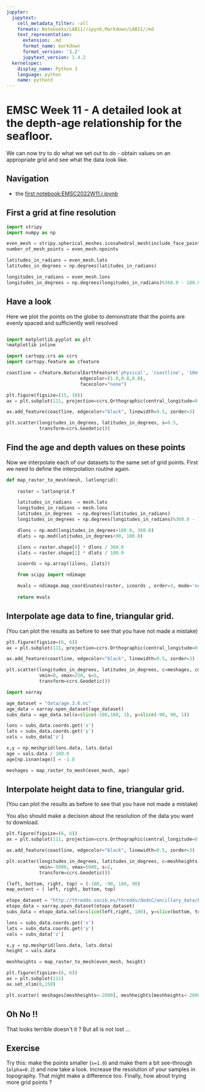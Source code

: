 ```yaml
---
jupyter:
  jupytext:
    cell_metadata_filter: -all
    formats: Notebooks/LAB11//ipynb,Markdown/LAB11//md
    text_representation:
      extension: .md
      format_name: markdown
      format_version: '1.2'
      jupytext_version: 1.4.2
  kernelspec:
    display_name: Python 3
    language: python
    name: python3
---
```


# EMSC Week 11 - A detailed look at the depth-age relationship for the seafloor.

We can now try to do what we set out to do - obtain values on an appropriate grid and see what the data look like.

## Navigation

  - the [first notebook:EMSC2022W11.i.ipynb](EMSC2022W11.i.ipynb)

## First a grid at fine resolution

```python
import stripy
import numpy as np

even_mesh = stripy.spherical_meshes.icosahedral_mesh(include_face_points=True, tree=True, refinement_levels=6)
number_of_mesh_points = even_mesh.npoints

latitudes_in_radians = even_mesh.lats
latitudes_in_degrees = np.degrees(latitudes_in_radians) 

longitudes_in_radians = even_mesh.lons 
longitudes_in_degrees = np.degrees(longitudes_in_radians)%360.0 - 180.0
```

## Have a look

Here we plot the points on the globe to demonstrate that the points are evenly spaced and sufficiently well resolved 


```python

import matplotlib.pyplot as plt
%matplotlib inline

import cartopy.crs as ccrs
import cartopy.feature as cfeature

coastline = cfeature.NaturalEarthFeature('physical', 'coastline', '10m',
                           edgecolor=(1.0,0.8,0.0),
                           facecolor="none")

plt.figure(figsize=(15, 10))
ax = plt.subplot(111, projection=ccrs.Orthographic(central_longitude=0.1))

ax.add_feature(coastline, edgecolor="black", linewidth=0.5, zorder=3)

plt.scatter(longitudes_in_degrees, latitudes_in_degrees, s=0.5,
            transform=ccrs.Geodetic())
```

## Find the age and depth values on these points 

Now we interpolate each of our datasets to the same set of grid points. First we need 
to define the interpolation routine again.

```python
def map_raster_to_mesh(mesh, latlongrid):
    
    raster = latlongrid.T

    latitudes_in_radians  = mesh.lats
    longitudes_in_radians = mesh.lons 
    latitudes_in_degrees  = np.degrees(latitudes_in_radians) 
    longitudes_in_degrees = np.degrees(longitudes_in_radians)%360.0 - 180.0

    dlons = np.mod(longitudes_in_degrees+180.0, 360.0)
    dlats = np.mod(latitudes_in_degrees+90, 180.0)

    ilons = raster.shape[0] * dlons / 360.0
    ilats = raster.shape[1] * dlats / 180.0

    icoords = np.array((ilons, ilats))

    from scipy import ndimage

    mvals = ndimage.map_coordinates(raster, icoords , order=3, mode='nearest').astype(np.float)
    
    return mvals


```

<!-- #region -->
## Interpolate age data to fine, triangular grid.

(You can plot the results as before to see that you have not made a mistake)

``` python 
plt.figure(figsize=(6, 6))
ax = plt.subplot(111, projection=ccrs.Orthographic(central_longitude=0.1))

ax.add_feature(coastline, edgecolor="black", linewidth=0.5, zorder=3)

plt.scatter(longitudes_in_degrees, latitudes_in_degrees, c=meshages, cmap="RdYlBu",
            vmin=0, vmax=250, s=5,
            transform=ccrs.Geodetic())
```
<!-- #endregion -->

```python
import xarray

age_dataset = "data/age.3.6.nc"
age_data = xarray.open_dataset(age_dataset)
subs_data = age_data.sel(x=slice(-180,180, 1), y=slice(-90, 90, 1))

lons = subs_data.coords.get('x')
lats = subs_data.coords.get('y')
vals = subs_data['z']

x,y = np.meshgrid(lons.data, lats.data)
age = vals.data / 100.0
age[np.isnan(age)] = -1.0

meshages = map_raster_to_mesh(even_mesh, age)
```

<!-- #region -->
## Interpolate height data to fine, triangular grid.

(You can plot the results as before to see that you have not made a mistake)

You also should make a decision about the resolution of the data you want to download.

```python
plt.figure(figsize=(6, 6))
ax = plt.subplot(111, projection=ccrs.Orthographic(central_longitude=0.1))

ax.add_feature(coastline, edgecolor="black", linewidth=0.5, zorder=3)

plt.scatter(longitudes_in_degrees, latitudes_in_degrees, c=meshheights, cmap="terrain",
            vmin=-5000, vmax=5000, s=2,
            transform=ccrs.Geodetic())
```
<!-- #endregion -->

```python
(left, bottom, right, top) = (-180, -90, 180, 90)
map_extent = ( left, right, bottom, top)

etopo_dataset = "http://thredds.socib.es/thredds/dodsC/ancillary_data/bathymetry/ETOPO1_Bed_g_gmt4.nc"
etopo_data = xarray.open_dataset(etopo_dataset)
subs_data = etopo_data.sel(x=slice(left,right, 180), y=slice(bottom, top, 180))

lons = subs_data.coords.get('x')
lats = subs_data.coords.get('y')
vals = subs_data['z']

x,y = np.meshgrid(lons.data, lats.data)
height = vals.data

meshheights = map_raster_to_mesh(even_mesh, height)
```

```python
plt.figure(figsize=(6, 6))
ax = plt.subplot(111)
ax.set_xlim(0,150)

plt.scatter( meshages[meshheights<-2000], meshheights[meshheights<-2000])
```

## Oh No !!

That looks terrible doesn't it ?  But all is not lost ... 

## Exercise

Try this: make the points smaller (`s=1.0`) and make them a bit see-through (`alpha=0.2`) and now take a look.
Increase the resolution of your samples in topography. That might make a difference too. 
Finally, how about trying more grid points ?

```python

```
